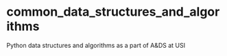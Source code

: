 # common_data_structures_and_algorithms
Python data structures and algorithms as a part of A&amp;DS at USI
